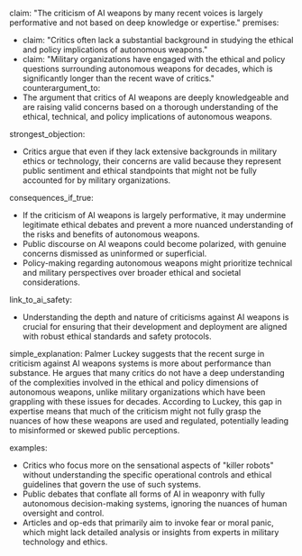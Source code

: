 claim: "The criticism of AI weapons by many recent voices is largely performative and not based on deep knowledge or expertise."
premises:
  - claim: "Critics often lack a substantial background in studying the ethical and policy implications of autonomous weapons."
  - claim: "Military organizations have engaged with the ethical and policy questions surrounding autonomous weapons for decades, which is significantly longer than the recent wave of critics."
counterargument_to:
  - The argument that critics of AI weapons are deeply knowledgeable and are raising valid concerns based on a thorough understanding of the ethical, technical, and policy implications of autonomous weapons.

strongest_objection:
  - Critics argue that even if they lack extensive backgrounds in military ethics or technology, their concerns are valid because they represent public sentiment and ethical standpoints that might not be fully accounted for by military organizations.

consequences_if_true:
  - If the criticism of AI weapons is largely performative, it may undermine legitimate ethical debates and prevent a more nuanced understanding of the risks and benefits of autonomous weapons.
  - Public discourse on AI weapons could become polarized, with genuine concerns dismissed as uninformed or superficial.
  - Policy-making regarding autonomous weapons might prioritize technical and military perspectives over broader ethical and societal considerations.

link_to_ai_safety: 
  - Understanding the depth and nature of criticisms against AI weapons is crucial for ensuring that their development and deployment are aligned with robust ethical standards and safety protocols.

simple_explanation:
  Palmer Luckey suggests that the recent surge in criticism against AI weapons systems is more about performance than substance. He argues that many critics do not have a deep understanding of the complexities involved in the ethical and policy dimensions of autonomous weapons, unlike military organizations which have been grappling with these issues for decades. According to Luckey, this gap in expertise means that much of the criticism might not fully grasp the nuances of how these weapons are used and regulated, potentially leading to misinformed or skewed public perceptions.

examples:
  - Critics who focus more on the sensational aspects of "killer robots" without understanding the specific operational controls and ethical guidelines that govern the use of such systems.
  - Public debates that conflate all forms of AI in weaponry with fully autonomous decision-making systems, ignoring the nuances of human oversight and control.
  - Articles and op-eds that primarily aim to invoke fear or moral panic, which might lack detailed analysis or insights from experts in military technology and ethics.